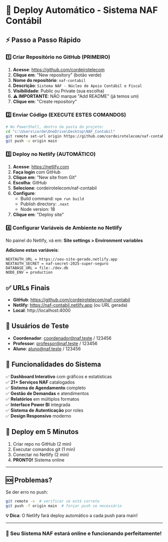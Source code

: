 # 🚀 Deploy Automático - Sistema NAF Contábil

## ⚡ Passo a Passo Rápido

### 1️⃣ Criar Repositório no GitHub (PRIMEIRO)

1. **Acesse**: https://github.com/cordeirotelecom
2. **Clique em**: "New repository" (botão verde)
3. **Nome do repositório**: `naf-contabil`
4. **Descrição**: `Sistema NAF - Núcleo de Apoio Contábil e Fiscal`
5. **Visibilidade**: Public ou Private (sua escolha)
6. **⚠️ IMPORTANTE**: NÃO marque "Add README" (já temos um)
7. **Clique em**: "Create repository"

### 2️⃣ Enviar Código (EXECUTE ESTES COMANDOS)

```bash
# No PowerShell, dentro da pasta do projeto:
cd "c:\Users\corde\OneDrive\Desktop\NAF_Contabil"
git remote set-url origin https://github.com/cordeirotelecom/naf-contabil.git
git push -u origin main
```

### 3️⃣ Deploy no Netlify (AUTOMÁTICO)

1. **Acesse**: https://netlify.com
2. **Faça login** com GitHub
3. **Clique em**: "New site from Git"
4. **Escolha**: GitHub
5. **Selecione**: cordeirotelecom/naf-contabil
6. **Configure**:
   - Build command: `npm run build`
   - Publish directory: `.next`
   - Node version: 18
7. **Clique em**: "Deploy site"

### 4️⃣ Configurar Variáveis de Ambiente no Netlify

No painel do Netlify, vá em: **Site settings > Environment variables**

**Adicione estas variáveis**:
```
NEXTAUTH_URL = https://seu-site-gerado.netlify.app
NEXTAUTH_SECRET = naf-secret-2025-super-seguro
DATABASE_URL = file:./dev.db
NODE_ENV = production
```

## ✅ URLs Finais

- **GitHub**: https://github.com/cordeirotelecom/naf-contabil
- **Netlify**: https://naf-contabil.netlify.app (ou URL gerada)
- **Local**: http://localhost:4000

## 🔑 Usuários de Teste

- **Coordenador**: coordenador@naf.teste / 123456
- **Professor**: professor@naf.teste / 123456  
- **Aluno**: aluno@naf.teste / 123456

## 📱 Funcionalidades do Sistema

✅ **Dashboard Interativo** com gráficos e estatísticas  
✅ **21+ Serviços NAF** catalogados  
✅ **Sistema de Agendamento** completo  
✅ **Gestão de Demandas** e atendimentos  
✅ **Relatórios** em múltiplos formatos  
✅ **Interface Power BI** integrada  
✅ **Sistema de Autenticação** por roles  
✅ **Design Responsivo** moderno  

## 🎯 Deploy em 5 Minutos

1. Criar repo no GitHub (2 min)
2. Executar comandos git (1 min)  
3. Conectar no Netlify (2 min)
4. **PRONTO!** Sistema online

---

## 🆘 Problemas?

Se der erro no push:
```bash
git remote -v  # verificar se está correto
git push -f origin main  # forçar push se necessário
```

**💡 Dica**: O Netlify fará deploy automático a cada push para main!

---

### 🎉 Seu Sistema NAF estará online e funcionando perfeitamente!
